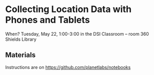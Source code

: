 # Collecting Location Data with Phones and Tablets

When? Tuesday, May 22, 1:00-3:00 in the DSI Classroom – room 360 Shields Library

## Materials

Instructions are on https://github.com/planetlabs/notebooks